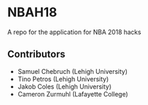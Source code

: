 # NBAH18
A repo for the application for NBA 2018 hacks

## Contributors
<ul>
  <li> Samuel Chebruch (Lehigh University) </li>
  <li> Tino Petros (Lehigh University) </li>
  <li> Jakob Coles (Lehigh University) </li>
  <li> Cameron Zurmuhl (Lafayette College) </li>   
</ul>
